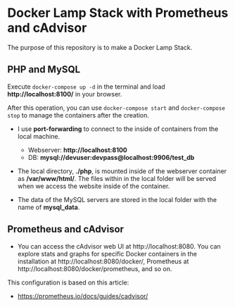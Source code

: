 # Docker Lamp Stack with Prometheus and cAdvisor

The purpose of this repository is to make a Docker Lamp Stack.

## PHP and MySQL
Execute <code>docker-compose up -d</code> in the terminal and load <b>http://localhost:8100/</b> in your browser.

After this operation, you can use <code>docker-compose start</code> and <code>docker-compose stop</code> to manage the containers after the creation.

* I use <b>port-forwarding</b> to connect to the inside of containers from the local machine.
    * Webserver: <b>http://localhost:8100</b>
    * DB: <b>mysql://devuser:devpass@localhost:9906/test_db</b>

* The local directory, <b>./php</b>, is mounted inside of the webserver container as <b>/var/www/html/</b>.
The files within in the local folder will be served when we access the website inside of the container.
* The data of the MySQL servers are stored in the local folder with the name of <b>mysql_data</b>.

## Prometheus and cAdvisor

* You can access the cAdvisor web UI at http://localhost:8080. You can explore stats and graphs for specific Docker containers in the installation at http://localhost:8080/docker/<container>, Prometheus at http://localhost:8080/docker/prometheus, and so on.

This configuration is based on this article:
* https://prometheus.io/docs/guides/cadvisor/